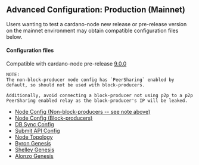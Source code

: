 ## Advanced Configuration: Production (Mainnet)

Users wanting to test a cardano-node new release or pre-release version on the
mainnet environment may obtain compatible configuration files below.

#### Configuration files

Compatible with cardano-node pre-release [9.0.0](https://github.com/IntersectMBO/cardano-node/releases/tag/9.0.0)

```
NOTE:
The non-block-producer node config has `PeerSharing` enabled by
default, so should not be used with block-producers.

Additionally, avoid connecting a block-producer not using p2p to a p2p
PeerSharing enabled relay as the block-producer's IP will be leaked.
```

- [Node Config (Non-block-producers -- see note above)](environments-pre/mainnet/config.json)
- [Node Config (Block-producers)](environments-pre/mainnet/config-bp.json)
- [DB Sync Config](environments-pre/mainnet/db-sync-config.json)
- [Submit API Config](environments-pre/mainnet/submit-api-config.json)
- [Node Topology](environments-pre/mainnet/topology.json)
- [Byron Genesis](environments-pre/mainnet/byron-genesis.json)
- [Shelley Genesis](environments-pre/mainnet/shelley-genesis.json)
- [Alonzo Genesis](environments-pre/mainnet/alonzo-genesis.json)
